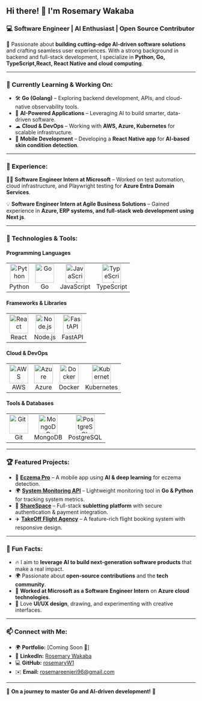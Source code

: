 ## Hi there! 👋 I'm Rosemary Wakaba  

### 💻 Software Engineer | AI Enthusiast | Open Source Contributor  

🚀 Passionate about **building cutting-edge AI-driven software solutions** and crafting seamless user experiences. With a strong background in backend and full-stack development, I specialize in **Python, Go, TypeScript,React, React Native and cloud computing**.  

---

### 🌱 Currently Learning & Working On:
- 🛠 **Go (Golang)** – Exploring backend development, APIs, and cloud-native observability tools.  
- 🤖 **AI-Powered Applications** – Leveraging AI to build smarter, data-driven software.  
- ☁ **Cloud & DevOps** – Working with **AWS, Azure, Kubernetes** for scalable infrastructure.  
- 📱 **Mobile Development** – Developing a **React Native app** for **AI-based skin condition detection**.  

---

### 🔭 Experience:
👩‍💻 **Software Engineer Intern at Microsoft** – Worked on test automation, cloud infrastructure, and Playwright testing for **Azure Entra Domain Services**.  

💡 **Software Engineer Intern at Agile Business Solutions** – Gained experience in **Azure, ERP systems, and full-stack web development using Next js**.  

---

### 🚀 Technologies & Tools:

#### **Programming Languages**  
<table>
  <tr>
    <td align="center">
      <img src="https://cdn.jsdelivr.net/gh/devicons/devicon/icons/python/python-original.svg" height="50" alt="Python"/>
      <br>Python
    </td>
    <td align="center">
      <img src="https://cdn.jsdelivr.net/gh/devicons/devicon/icons/go/go-original.svg" height="50" alt="Go"/>
      <br>Go
    </td>
    <td align="center">
      <img src="https://cdn.jsdelivr.net/gh/devicons/devicon/icons/javascript/javascript-original.svg" height="50" alt="JavaScript"/>
      <br>JavaScript
    </td>
    <td align="center">
      <img src="https://cdn.jsdelivr.net/gh/devicons/devicon/icons/typescript/typescript-original.svg" height="50" alt="TypeScript"/>
      <br>TypeScript
    </td>
  </tr>
</table>

#### **Frameworks & Libraries**  
<table>
  <tr>
    <td align="center">
      <img src="https://cdn.jsdelivr.net/gh/devicons/devicon/icons/react/react-original.svg" height="50" alt="React"/>
      <br>React
    </td>
    <td align="center">
      <img src="https://cdn.jsdelivr.net/gh/devicons/devicon/icons/nodejs/nodejs-original.svg" height="50" alt="Node.js"/>
      <br>Node.js
    </td>
    <td align="center">
      <img src="https://raw.githubusercontent.com/fastapi-design/brand/main/logo/png/fastapi-logo-500x500.png" height="50" alt="FastAPI"/>
      <br>FastAPI
    </td>
  </tr>
</table>

#### **Cloud & DevOps**  
<table>
  <tr>
    <td align="center">
      <img src="https://upload.wikimedia.org/wikipedia/commons/9/93/Amazon_Web_Services_Logo.svg" height="50" alt="AWS"/>
      <br>AWS
    </td>
    <td align="center">
      <img src="https://cdn.jsdelivr.net/gh/devicons/devicon/icons/azure/azure-original.svg" height="50" alt="Azure"/>
      <br>Azure
    </td>
    <td align="center">
      <img src="https://cdn.jsdelivr.net/gh/devicons/devicon/icons/docker/docker-original.svg" height="50" alt="Docker"/>
      <br>Docker
    </td>
    <td align="center">
      <img src="https://cdn.jsdelivr.net/gh/devicons/devicon/icons/kubernetes/kubernetes-plain.svg" height="50" alt="Kubernetes"/>
      <br>Kubernetes
    </td>
  </tr>
</table>

#### **Tools & Databases**  
<table>
  <tr>
    <td align="center">
      <img src="https://cdn.jsdelivr.net/gh/devicons/devicon/icons/git/git-original.svg" height="50" alt="Git"/>
      <br>Git
    </td>
    <td align="center">
      <img src="https://cdn.jsdelivr.net/gh/devicons/devicon/icons/mongodb/mongodb-original.svg" height="50" alt="MongoDB"/>
      <br>MongoDB
    </td>
    <td align="center">
      <img src="https://cdn.jsdelivr.net/gh/devicons/devicon/icons/postgresql/postgresql-original.svg" height="50" alt="PostgreSQL"/>
      <br>PostgreSQL
    </td>
  </tr>
</table>

---

### 🏆 Featured Projects:
- 🏥 **[Eczema Pro](https://github.com/rosemaryW1/EczemaPro)** – A mobile app using **AI & deep learning** for eczema detection.  
- 🌍 **[System Monitoring API](https://github.com/rosemaryW1/MonitoringAPI)** – Lightweight monitoring tool in **Go & Python** for tracking system metrics.  
- 🏡 **[ShareSpace](https://github.com/rosemaryW1/sharespace)** – Full-stack **subletting platform** with secure authentication & payment integration.  
- ✈️ **[TakeOff Flight Agency](https://github.com/rosemaryW1/TakeOff)** – A feature-rich flight booking system with responsive design.  

---

### 🎯 Fun Facts:
- 🔥 I aim to **leverage AI to build next-generation software products** that make a real impact.  
- 🌍 Passionate about **open-source contributions** and the **tech community**.  
- 🏢 **Worked at Microsoft as a Software Engineer Intern** on **Azure cloud technologies**.  
- 🎨 Love **UI/UX design**, drawing, and experimenting with creative interfaces.  

---

### 📫 Connect with Me:
- 🌍 **Portfolio:** [Coming Soon 🚀]  
- 🏢 **LinkedIn:** [Rosemary Wakaba](https://www.linkedin.com/in/rosemary-njeri-b52a38200/)  
- 💻 **GitHub:** [rosemaryW1](https://github.com/rosemaryW1)  
- ✉️ **Email:** rosemareenjeri96@gmail.com  

---

🚀 **On a journey to master Go and AI-driven development!** 🎯  

